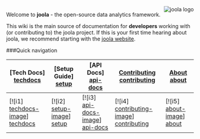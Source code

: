 <img src="http://i.imgur.com/Kx6l8s3.png" alt="joola logo" title="joola" align="right" />

Welcome to **joola** - the open-source data analytics framework.

This wiki is the main source of documentation for **developers** working with (or contributing to) the joola project.
If this is your first time hearing about joola, we recommend starting with the [joola website][website].


###Quick navigation

| **[Tech Docs] [techdocs]**     | **[Setup Guide] [setup]**     | **[API Docs] [api-docs]**           | **[Contributing] [contributing]**           | **[About] [about]**     |
|-------------------------------------|-------------------------------|-----------------------------------|---------------------------------------------|-------------------------------------|
| [![i1] [techdocs-image]] [techdocs] | [![i2] [setup-image]] [setup] | [![i3] [api-docs-image]] [api-docs] | [![i4] [contributing-image]] [contributing] | [![i5] [about-image]] [about] |


[website]: http://joola

[architecture-doc]: https://github.com/joola/joola/wiki/Technical-architecture
[talk-to-us]: https://github.com/joola/joola/wiki/Talk-to-us

[about-image]: https://raw.github.com/joola/joola/develop/docs/images/about.png
[techdocs-image]: https://raw.github.com/joola/joola/develop/docs/images/techdocs.png
[setup-image]: https://raw.github.com/joola/joola/develop/docs/images/setup.png
[api-docs-image]: https://raw.github.com/joola/joola/develop/docs/images/roadmap.png
[contributing-image]: https://raw.github.com/joola/joola/develop/docs/images/contributing.png
[issues-image]: https://raw.github.com/joola/joola/develop/docs/images/issues.png

[about]: https://github.com/joola/joola/wiki/joola-overview
[techdocs]: https://github.com/joola/joola/wiki/Technical-documentation
[setup]: https://github.com/joola/joola/wiki/Setting-up-joola
[api-docs]: http://docs.joolaio.apiary.io/
[contributing]: https://github.com/joola/joola/wiki/Contributing
[issues]: https://github.com/joola/joola/issues

